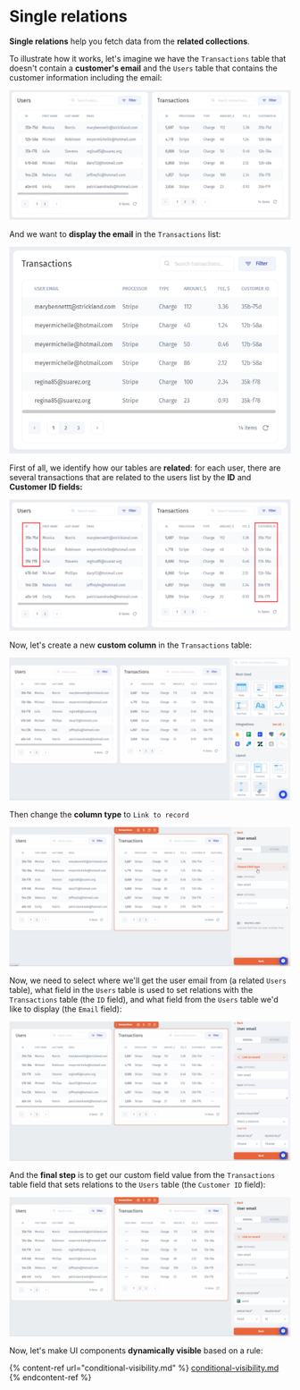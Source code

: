 # Single relations

**Single relations** help you fetch data from the **related collections**.&#x20;

To illustrate how it works, let's imagine we have the `Transactions` table that doesn't contain a **customer's email** and the `Users` table that contains the customer information including the email:

![](<../../.gitbook/assets/image (874).png>)

And we want to **display the email** in the `Transactions` list:

![](<../../.gitbook/assets/image (875).png>)

First of all, we identify how our tables are **related**: for each user, there are several transactions that are related to the users list by the **ID** and **Customer ID fields:**

![](../../.gitbook/assets/sdhx.PNG)

Now, let's create a new **custom column** in the `Transactions` table:

![](../../.gitbook/assets/deep1.gif)

Then change the **column type** to `Link to record`

![](../../.gitbook/assets/deep2.gif)

Now, we need to select where we'll get the user email from (a related `Users` table), what field in the `Users` table is used to set relations with the `Transactions` table (the `ID` field), and what field from the `Users` table we'd like to display (the `Email` field):

![](../../.gitbook/assets/deep3.gif)

And the **final step** is to get our custom field value from the `Transactions` table field that sets relations to the `Users` table (the `Customer ID` field):

![](../../.gitbook/assets/deep4.gif)

Now, let's make UI components **dynamically visible** based on a rule:

{% content-ref url="conditional-visibility.md" %}
[conditional-visibility.md](conditional-visibility.md)
{% endcontent-ref %}
